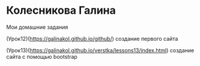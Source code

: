 # Колесникова Галина   

Мои домашние задания


(Урок12)(https://galinakol.github.io/github/) создание первого сайта



(Урок13)(https://galinakol.github.io/verstka/lessons13/index.html) создание сайта с помощью bootstrap









































